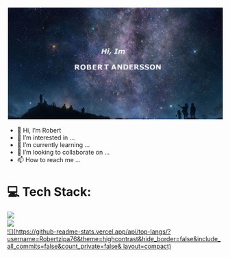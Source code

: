 ![](/stargathering2.jpg)


- 👋 Hi, I’m Robert
- 👀 I’m interested in ...
- 🌱 I’m currently learning ...
- 💞️ I’m looking to collaborate on ...
- 📫 How to reach me ...

<!---
Robertzipa76/Robertzipa76 is a ✨ special ✨ repository because its `README.md` (this file) appears on your GitHub profile.
You can click the Preview link to take a look at your changes.
--->

# 💻 Tech Stack:
<u>
  
![](https://github-readme-stats.vercel.app/api?username=Robertzipa76&theme=highcontrast&hide_border=false&include_all_commits=false&count_private=false)<br/>
![](https://github-readme-streak-stats.herokuapp.com/?user=Robertzipa76&theme=highcontrast&hide_border=false)<br/>
![](https://github-readme-stats.vercel.app/api/top-langs/?username=Robertzipa76&theme=highcontrast&hide_border=false&include_all_commits=false&count_private=false&
layout=compact)
